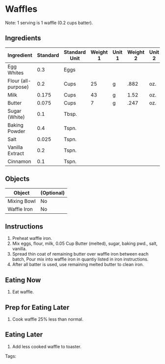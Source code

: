 # Waffles

Note: 1 serving is 1 waffle (0.2 cups batter).

## Ingredients

|      Ingredient         | Standard | Standard Unit | Weight 1 | Unit 1 | Weight 2 | Unit 2 |
|      ----------         | -------- | ------------- | -------- | ------ | -------- | ------ |
| Egg Whites              | 0.3      | Eggs          |          |        |          |        |
| Flour (all-purpose)     | 0.2      | Cups          | 25       | g      | .882     | oz.    |
| Milk                    | 0.175    | Cups          | 43       | g      | 1.52     | oz.    |
| Butter                  | 0.075    | Cups          | 7        | g      | .247     | oz.    |
| Sugar (White)           | 0.1      | Tbsp.         |          |        |          |        |
| Baking Powder           | 0.4      | Tspn.         |          |        |          |        |
| Salt                    | 0.025    | Tspn.         |          |        |          |        |
| Vanilla Extract         | 0.2      | Tspn.         |          |        |          |        |
| Cinnamon                | 0.1      | Tspn.         |          |        |          |        |

## Objects

|        Object        | (Optional) |
|        ------        | ---------- |
| Mixing Bowl          | No         |
| Waffle Iron          | No         |

## Instructions

1. Preheat waffle iron.
2. Mix eggs, flour, milk, 0.05 Cup Butter (melted), sugar, baking pwd., salt, vanilla.
3. Spread thin coat of remaining butter over waffle iron between each batch, Pour mix into waffle iron in quantiy listed in iron instructions.
4. After all batter is used, use remaining melted butter to clean iron.

## Eating Now

1. Eat waffle.

## Prep for Eating Later

1. Cook waffle 25% less than normal.

## Eating Later

1. Add less cooked waffle to toaster.

Tags: 
